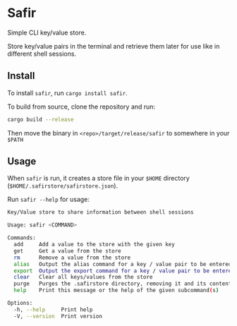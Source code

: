 # Safir

Simple CLI key/value store.

Store key/value pairs in the terminal and retrieve them later for use like in different shell sessions.

## Install

To install `safir`, run `cargo install safir`.

To build from source, clone the repository and run:

```bash
cargo build --release
```

Then move the binary in `<repo>/target/release/safir` to somewhere in your `$PATH`

## Usage

When `safir` is run, it creates a store file in your `$HOME` directory (`$HOME/.safirstore/safirstore.json`).

Run `safir --help` for usage:

```bash
Key/Value store to share information between shell sessions

Usage: safir <COMMAND>

Commands:
  add     Add a value to the store with the given key
  get     Get a value from the store
  rm      Remove a value from the store
  alias   Output the alias command for a key / value pair to be entered into a shell session
  export  Output the export command for a key / value pair to be entered into a shell session
  clear   Clear all keys/values from the store
  purge   Purges the .safirstore directory, removing it and its contents
  help    Print this message or the help of the given subcommand(s)

Options:
  -h, --help     Print help
  -V, --version  Print version
```
